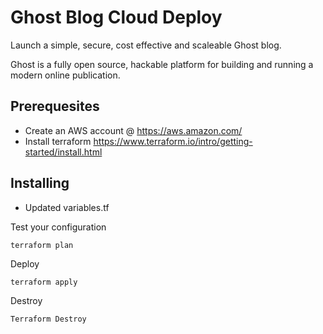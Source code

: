 # Ghost Blog Cloud Deploy
Launch a simple, secure, cost effective and scaleable Ghost blog.

Ghost is a fully open source, hackable platform for building and running a modern online publication.

## Prerequesites
* Create an AWS account @ https://aws.amazon.com/
* Install terraform https://www.terraform.io/intro/getting-started/install.html

## Installing
* Updated variables.tf

Test your configuration
```
terraform plan
```

Deploy
```
terraform apply
```

Destroy
```
Terraform Destroy
```

